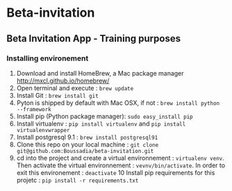 Beta-invitation
===============

## Beta Invitation App - Training purposes


### Installing environement

1. Download and install HomeBrew, a Mac package manager http://mxcl.github.io/homebrew/
2. Open terminal and execute : ```brew update```
3. Install Git : ```brew install git```
4. Pyton is shipped by default with Mac OSX, if not : ```brew install python --framework```
5. Install pip (Python package manager): ```sudo easy_install pip```
6. Install virtualenv : ```pip install virtualenv``` and ```pip install virtualenvwrapper```
7. Install postgresql 9.1 : ```brew install postgresql91```
8. Clone this repo on your local machine : ```git clone git@github.com:Boussadia/beta-invitation.git```
9. cd into the project  and create a virtual environnement :
   ```virtualenv venv```.
   Then activate the virtual environnement : ```vevnv/bin/activate```.
   In order to exit this environement : ```deactivate```
10 Install pip requirements for this projetc : ```pip install -r requirements.txt```
